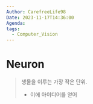 ```yaml
---
Author: CarefreeLife98
Date: 2023-11-17T14:36:00
Agenda: 
tags:
  - Computer_Vision
---
```

# Neuron
> 생물을 이루는 가장 작은 단위.
> - 이에 아이디어를 얻어